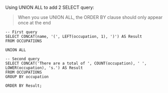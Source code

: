 Using UNION ALL to add 2 SELECT query:

>When you use UNION ALL, the ORDER BY clause should only appear once at the end

```
-- First query
SELECT CONCAT(name, '(', LEFT(occupation, 1), ')') AS Result
FROM OCCUPATIONS

UNION ALL

-- Second query
SELECT CONCAT('There are a total of ', COUNT(occupation), ' ', LOWER(occupation), 's.') AS Result
FROM OCCUPATIONS
GROUP BY occupation

ORDER BY Result;
```
